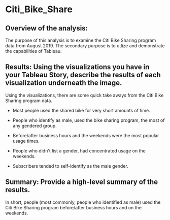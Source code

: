 # Citi_Bike_Share

## Overview of the analysis: 
The purpose of this analysis is to examine the Citi Bike Sharing program data from August 2019. The secondary purpose is to utlize and demonstrate the capabilities of Tableau.

## Results: Using the visualizations you have in your Tableau Story, describe the results of each visualization underneath the image.
Using the visualizations, there are some quick take aways from the Citi Bike Sharing program data. 

 - Most people used the shared bike for very short amounts of time. 
    

 - People who identify as male, used the bike sharing program, the most of any gendered group. 


 - Before/after business hours and the weekends were the most popular usage times.


 - People who didn't list a gender, had concentrated usage on the weekends.


 - Subscribers tended to self-identify as the male gender.



## Summary: Provide a high-level summary of the results.

In short, people (most commonly, people who identified as male) used the Citi Bike Sharing program before/after business hours and on the weekends.
